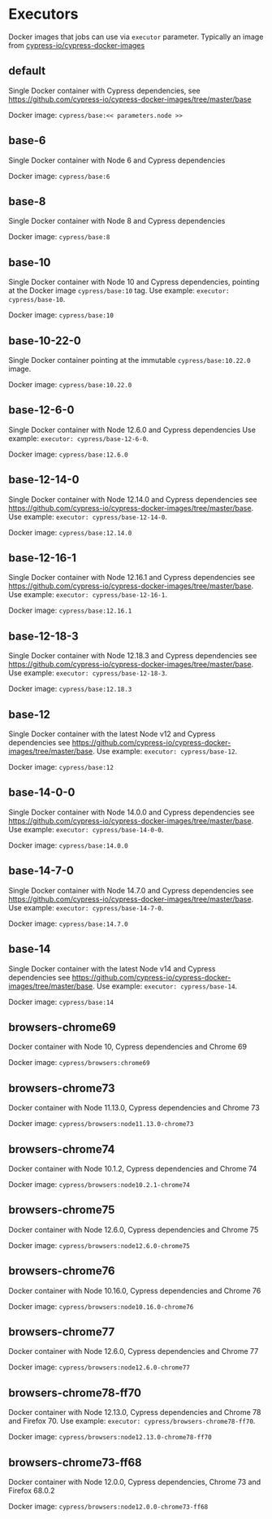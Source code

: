 # Executors


Docker images that jobs can use via `executor` parameter. Typically an image from [cypress-io/cypress-docker-images](https://github.com/cypress-io/cypress-docker-images)

## default


Single Docker container with Cypress dependencies, see https://github.com/cypress-io/cypress-docker-images/tree/master/base 


Docker image: `cypress/base:<< parameters.node >>`

## base-6


Single Docker container with Node 6 and Cypress dependencies


Docker image: `cypress/base:6`

## base-8


Single Docker container with Node 8 and Cypress dependencies


Docker image: `cypress/base:8`

## base-10


Single Docker container with Node 10 and Cypress dependencies, pointing at the Docker image `cypress/base:10` tag. Use example: `executor: cypress/base-10`. 


Docker image: `cypress/base:10`

## base-10-22-0


Single Docker container pointing at the immutable `cypress/base:10.22.0` image. 


Docker image: `cypress/base:10.22.0`

## base-12-6-0


Single Docker container with Node 12.6.0 and Cypress dependencies Use example: `executor: cypress/base-12-6-0`. 


Docker image: `cypress/base:12.6.0`

## base-12-14-0


Single Docker container with Node 12.14.0 and Cypress dependencies see https://github.com/cypress-io/cypress-docker-images/tree/master/base. Use example: `executor: cypress/base-12-14-0`. 


Docker image: `cypress/base:12.14.0`

## base-12-16-1


Single Docker container with Node 12.16.1 and Cypress dependencies see https://github.com/cypress-io/cypress-docker-images/tree/master/base. Use example: `executor: cypress/base-12-16-1`. 


Docker image: `cypress/base:12.16.1`

## base-12-18-3


Single Docker container with Node 12.18.3 and Cypress dependencies see https://github.com/cypress-io/cypress-docker-images/tree/master/base. Use example: `executor: cypress/base-12-18-3`. 


Docker image: `cypress/base:12.18.3`

## base-12


Single Docker container with the latest Node v12 and Cypress dependencies see https://github.com/cypress-io/cypress-docker-images/tree/master/base. Use example: `executor: cypress/base-12`. 


Docker image: `cypress/base:12`

## base-14-0-0


Single Docker container with Node 14.0.0 and Cypress dependencies see https://github.com/cypress-io/cypress-docker-images/tree/master/base. Use example: `executor: cypress/base-14-0-0`. 


Docker image: `cypress/base:14.0.0`

## base-14-7-0


Single Docker container with Node 14.7.0 and Cypress dependencies see https://github.com/cypress-io/cypress-docker-images/tree/master/base. Use example: `executor: cypress/base-14-7-0`. 


Docker image: `cypress/base:14.7.0`

## base-14


Single Docker container with the latest Node v14 and Cypress dependencies see https://github.com/cypress-io/cypress-docker-images/tree/master/base. Use example: `executor: cypress/base-14`. 


Docker image: `cypress/base:14`

## browsers-chrome69


Docker container with Node 10, Cypress dependencies and Chrome 69


Docker image: `cypress/browsers:chrome69`

## browsers-chrome73


Docker container with Node 11.13.0, Cypress dependencies and Chrome 73


Docker image: `cypress/browsers:node11.13.0-chrome73`

## browsers-chrome74


Docker container with Node 10.1.2, Cypress dependencies and Chrome 74


Docker image: `cypress/browsers:node10.2.1-chrome74`

## browsers-chrome75


Docker container with Node 12.6.0, Cypress dependencies and Chrome 75


Docker image: `cypress/browsers:node12.6.0-chrome75`

## browsers-chrome76


Docker container with Node 10.16.0, Cypress dependencies and Chrome 76


Docker image: `cypress/browsers:node10.16.0-chrome76`

## browsers-chrome77


Docker container with Node 12.6.0, Cypress dependencies and Chrome 77


Docker image: `cypress/browsers:node12.6.0-chrome77`

## browsers-chrome78-ff70


Docker container with Node 12.13.0, Cypress dependencies and Chrome 78 and Firefox 70. Use example: `executor: cypress/browsers-chrome78-ff70`. 


Docker image: `cypress/browsers:node12.13.0-chrome78-ff70`

## browsers-chrome73-ff68


Docker container with Node 12.0.0, Cypress dependencies, Chrome 73 and Firefox 68.0.2


Docker image: `cypress/browsers:node12.0.0-chrome73-ff68`

